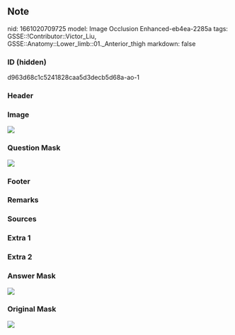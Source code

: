 ## Note
nid: 1661020709725
model: Image Occlusion Enhanced-eb4ea-2285a
tags: GSSE::!Contributor::Victor_Liu, GSSE::Anatomy::Lower_limb::01._Anterior_thigh
markdown: false

### ID (hidden)
d963d68c1c5241828caa5d3decb5d68a-ao-1

### Header


### Image
<img src="tmpku6yw1w_.png">

### Question Mask
<img src="d963d68c1c5241828caa5d3decb5d68a-ao-1-Q.svg">

### Footer


### Remarks


### Sources


### Extra 1


### Extra 2


### Answer Mask
<img src="d963d68c1c5241828caa5d3decb5d68a-ao-1-A.svg">

### Original Mask
<img src="d963d68c1c5241828caa5d3decb5d68a-ao-O.svg">
